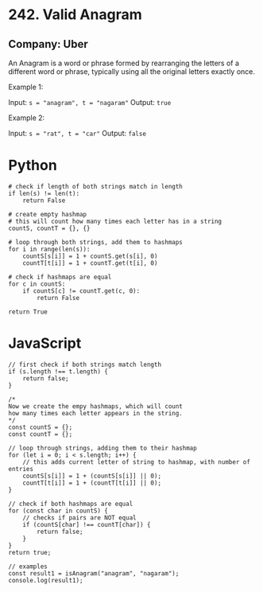 # 242. Valid Anagram
## Company: Uber
An Anagram is a word or phrase formed by rearranging the letters of a different word or phrase, typically using all the original letters exactly once.

 

Example 1:

Input: `s = "anagram", t = "nagaram"`
Output: `true`

Example 2:

Input: `s = "rat", t = "car"`
Output: `false`

# Python
```
# check if length of both strings match in length
if len(s) != len(t):
    return False

# create empty hashmap 
# this will count how many times each letter has in a string
countS, countT = {}, {}

# loop through both strings, add them to hashmaps
for i in range(len(s)):
    countS[s[i]] = 1 + countS.get(s[i], 0)
    countT[t[i]] = 1 + countT.get(t[i], 0)

# check if hashmaps are equal
for c in countS:
    if countS[c] != countT.get(c, 0):
        return False

return True
```

# JavaScript
```
// first check if both strings match length
if (s.length !== t.length) {
    return false;
}

/*
Now we create the empy hashmaps, which will count
how many times each letter appears in the string.
*/
const countS = {};
const countT = {};

// loop through strings, adding them to their hashmap
for (let i = 0; i < s.length; i++) {
    // this adds current letter of string to hashmap, with number of entries 
    countS[s[i]] = 1 + (countS[s[i]] || 0);
    countT[t[i]] = 1 + (countT[t[i]] || 0);
}

// check if both hashmaps are equal
for (const char in countS) {
    // checks if pairs are NOT equal
    if (countS[char] !== countT[char]) {
        return false;
    }
}
return true;

// examples
const result1 = isAnagram("anagram", "nagaram");
console.log(result1);
```